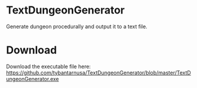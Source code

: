 # TextDungeonGenerator
Generate dungeon procedurally and output it to a text file.

# Download
Download the executable file here:
https://github.com/tybantarnusa/TextDungeonGenerator/blob/master/TextDungeonGenerator.exe
